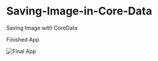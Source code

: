 # Saving-Image-in-Core-Data

Saving Image with CoreData

Finished App

![Final App](https://user-images.githubusercontent.com/42946110/72216883-edb3ed80-354c-11ea-9baf-fa88ced2b774.gif)
